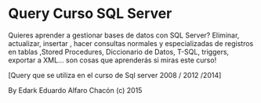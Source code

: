 # Query Curso SQL Server
Quieres aprender a gestionar bases de datos con SQL Server?
Eliminar, actualizar, insertar , hacer consultas normales y especializadas de registros en tablas ,Stored Procedures, Diccionario de Datos, T-SQL, triggers, exportar a XML... son cosas que aprenderás si miras este curso!

[Query que se utiliza en el curso de Sql server 2008 / 2012 /2014]

By Edark
Eduardo Alfaro Chacón (c)
2015
